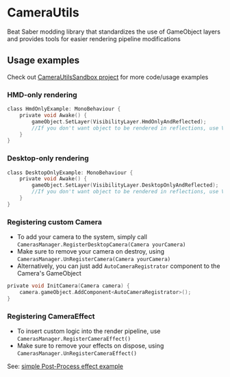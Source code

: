 # CameraUtils
Beat Saber modding library that standardizes the use of GameObject layers and provides tools for easier rendering pipeline modifications

## Usage examples
Check out [CameraUtilsSandbox project](https://github.com/Reezonate/CameraUtilsSandbox) for more code/usage examples

### HMD-only rendering
```c
class HmdOnlyExample: MonoBehaviour {
    private void Awake() {
        gameObject.SetLayer(VisibilityLayer.HmdOnlyAndReflected);
        //If you don't want object to be rendered in reflections, use VisibilityLayer.HmdOnly
    }
}
```

### Desktop-only rendering
```c
class DesktopOnlyExample: MonoBehaviour {
    private void Awake() {
        gameObject.SetLayer(VisibilityLayer.DesktopOnlyAndReflected);
        //If you don't want object to be rendered in reflections, use VisibilityLayer.DesktopOnly
    }
}
```

### Registering custom Camera
- To add your camera to the system, simply call `CamerasManager.RegisterDesktopCamera(Camera yourCamera)`
- Make sure to remove your camera on destroy, using `CamerasManager.UnRegisterCamera(Camera yourCamera)`
- Alternatively, you can just add `AutoCameraRegistrator` component to the Camera's GameObject
```c
private void InitCamera(Camera camera) {
    camera.gameObject.AddComponent<AutoCameraRegistrator>();
}
```

### Registering CameraEffect
- To insert custom logic into the render pipeline, use `CamerasManager.RegisterCameraEffect()`
- Make sure to remove your effects on dispose, using `CamerasManager.UnRegisterCameraEffect()`

See: [simple Post-Process effect example](https://github.com/Reezonate/CameraUtilsSandbox/blob/master/CameraUtilsSandbox%20Plugin/Source/Core/PostProcessDemo.cs)
